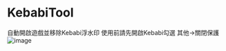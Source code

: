 # KebabiTool
自動開啟遊戲並移除Kebabi浮水印
使用前請先開啟Kebabi勾選 其他->關閉保護
![image](https://github.com/HardyHuangLie/KebabiTool/blob/main/Ex1.png)
